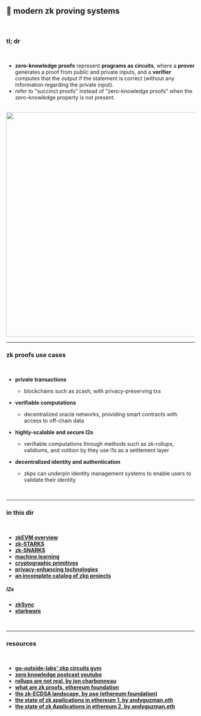 ## 💎 modern zk proving systems

<br>

### tl; dr

<br>

* **zero-knowledge proofs** represent **programs as circuits**, where a **prover** generates a proof from public and private inputs, and a **verifier** computes that the output if the statement is correct (without any information regarding the private input).
* refer to "succinct proofs" instead of "zero-knowledge proofs" when the zero-knowledge property is not present.

<br>

<img width="600" src="https://user-images.githubusercontent.com/1130416/232964885-91475b23-6457-4710-a4e8-ccd41e7b7a78.png">


<br>

----

### zk proofs use cases

<br>

* **private transactions**
  - blockchains such as zcash, with privacy-preserving txs
  
* **verifiable computations**
  - decentralized oracle networks, providing smart contracts with access to off-chain data
  
* **highly-scalable and secure l2s**
  - verifiable computations through methods such as zk-rollups, validiums, and volition by they use l1s as a settlement layer
  
* **decentralized identity and authentication**
  - zkps can underpin identity management systems to enable users to validate their identity

<br>

---

### in this dir

<br>

* **[zkEVM overview](zkEVM.md)**
* **[zk-STARKS](zkSTARKS.md)**
* **[zk-SNARKS](zkSNARKS.md)**
* **[machine learning](ml.md)**
* **[cryptographic primitives](primitives.md)**
* **[privacy-enhancing technologies](privacy_enhancing_technologies.md)**
* **[an incomplete catalog of zkp projects](zkp_projects.md)**


##### l2s

* **[zkSync](zkSync.md)**
* **[starkware](starkware.md)**


<br>

---

### resources

<br>

* **[go-outside-labs' zkp circuits gym](https://github.com/go-outside-labs/zkp-circuits)**
* **[zero knowledge postcast youtube](https://www.youtube.com/@zeroknowledgefm)**
* **[rollups are not real, by jon charbonneau](https://joncharbonneau.substack.com/p/rollups-arent-real)**
* **[what are zk proofs, ethereum foundation](https://ethereum.org/en/zero-knowledge-proofs/)**
* **[the zk-ECDSA landscape, by pse (ethereum foundation)](https://mirror.xyz/privacy-scaling-explorations.eth/djxf2g9VzUcss1e-gWIL2DSRD4stWggtTOcgsv1RlxY)**
* **[the state of zk applications in ethereum 1, by andyguzman.eth](https://mirror.xyz/andyguzman.eth/p4nNk7Rr-2i-uZDO_lTHJEWtNv3nYt2N2z3Cwly8RHc)**
* **[the state of zk Applications in ethereum 2, by andyguzman.eth](https://mirror.xyz/andyguzman.eth/ZZRLBlx2KjlNnQ84v1doMKg_8QO-XRjYxFfT1Fm_ZDw)**




<br>

